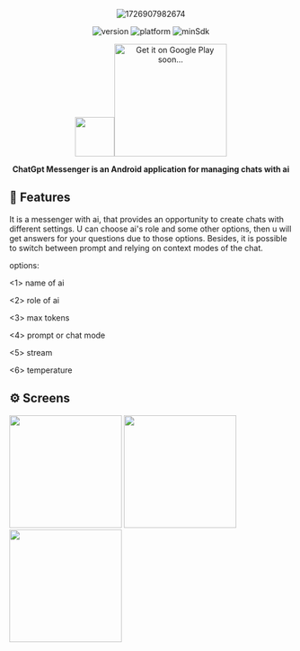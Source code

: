 <div align="center">

![1726907982674](https://github.com/user-attachments/assets/0ea296f3-ce1d-4602-963d-0d6aee49a531)


![version](https://img.shields.io/badge/version-1.0-brightgreen)
![platform](https://img.shields.io/badge/platform-Android-brightgreen)
![minSdk](https://img.shields.io/badge/minSdk-27-brightgreen)

<img src="https://github.com/user-attachments/assets/0ea296f3-ce1d-4602-963d-0d6aee49a531" width="70"><a href='https://play.google.com'><img alt='Get it on Google Play soon...' src='https://play.google.com/intl/en_us/badges/static/images/badges/en_badge_web_generic.png' width="200"/></a>

**ChatGpt Messenger is an Android application for managing chats with ai**
</div>

## :pushpin: Features
It is a messenger with ai, that provides an opportunity to create chats with different settings.
U can choose ai's role and some other options, then u will get answers for your questions due to those options.
Besides, it is possible to switch between prompt and relying on context modes of the chat.

options:

<1> name of ai

<2> role of ai

<3> max tokens

<4> prompt or chat mode

<5> stream

<6> temperature

## :gear: Screens
<img src="https://github.com/user-attachments/assets/61322458-c80e-4ace-9b15-91e3469ade40" width="200"> <img src="https://github.com/user-attachments/assets/ef38cd6e-5e80-441f-a5c6-7a762b2cfcc8" width="200"> <img src="https://github.com/user-attachments/assets/ba2eb1f3-b22a-47a2-81b6-ea417c6705bd" width="200">




